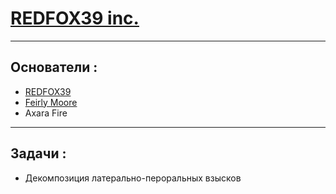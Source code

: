 # [REDFOX39 inc.](https://github.com/REDFOX39-inc)
---  
## Основатели :  
- [REDFOX39](https://github.com/REDFOX39-inc)
- [Feirly Moore](https://github.com/FeirlyMoore)
- Axara Fire  
---
## Задачи :
- Декомпозиция латерально-пероральных взысков
